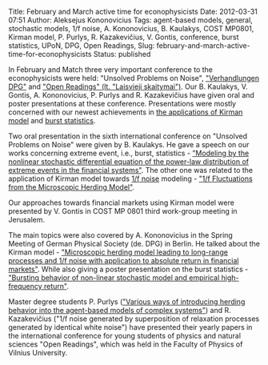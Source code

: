 Title: February and March active time for econophysicists
Date: 2012-03-31 07:51
Author: Aleksejus Kononovicius
Tags: agent-based models, general, stochastic models, 1/f noise, A. Kononovicius, B. Kaulakys, COST MP0801, Kirman model, P. Purlys, R. Kazakevičius, V. Gontis, conference, burst statistics, UPoN, DPG, Open Readings,
Slug: february-and-march-active-time-for-econophysicists
Status: published

In
February and Match three very important conference to the
econophysicists were held: "Unsolved Problems on
Noise", ["Verhandlungen
DPG"](https://berlin12.dpg-tagungen.de/index.html?lang=en) and ["Open
Readings" (lt. "Laisvieji skaitymai")](https://www.openreadings.eu/). Our
B. Kaulakys, V. Gontis, A. Kononovicius, P. Purlys and R. Kazakevičius
have given oral and poster presentations at these conference.
Presentations were mostly concerned with our newest achievements in [the
applications of Kirman
model](/tag/kirman-model/) and [burst
statistics](/tag/burst-statistics/).<!--more-->

Two oral presentation in the sixth international conference on "Unsolved
Problems on Noise" were given by B. Kaulakys. He gave a speech on our
works concerning extreme event, i.e., burst, statistics - ["Modeling by
the nonlinear stochastic differential equation of the power-law
distribution of extreme events in the financial
systems"]({static}/uploads/2012/Kaulakys_UPoN2012_Events.pdf).
The other one was related to the application of Kirman model towards [1/f
noise](/tag/1f-noise/) modeling - ["1/f Fluctuations from the Microscopic Herding
Model"]({static}/uploads/2012/Kaulakys_UPoN2012_Herding.pdf).

Our approaches towards financial markets using Kirman model were
presented by V. Gontis in COST MP 0801 third work-group meeting in
Jerusalem.

The main topics were also covered by A. Kononovicius in the Spring
Meeting of German Physical Society (de. DPG) in Berlin. He talked about
the Kirman model - ["Microscopic herding model leading to long-range
processes and 1/f noise with application to absolute return in financial
markets"]({static}/uploads/2012/Kaulakys2012Verhandlungen.pdf).
While also giving a poster presentation on the burst statistics -
["Bursting behavior of non-linear stochastic model and empirical
high-frequency
return"]({static}/uploads/2012/Kononovicius2012Verhandlungen.pdf).

Master degree students P. Purlys (["Various ways of introducing herding
behavior into the agent-based models of complex
systems"]({static}/uploads/2012/Purlys2012OR.pdf))
and R. Kazakevičius ("1/f noise generated by superposition of relaxation
processes generated by identical white noise") have presented their
yearly papers in the international conference for young students of
physics and natural sciences "Open Readings", which was held in the
Faculty of Physics of Vilnius University.

